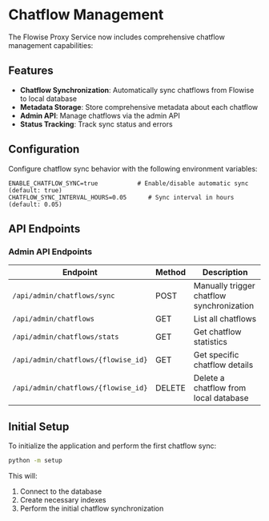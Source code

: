 # Chatflow Management

The Flowise Proxy Service now includes comprehensive chatflow management capabilities:

## Features

- **Chatflow Synchronization**: Automatically sync chatflows from Flowise to local database
- **Metadata Storage**: Store comprehensive metadata about each chatflow
- **Admin API**: Manage chatflows via the admin API
- **Status Tracking**: Track sync status and errors

## Configuration

Configure chatflow sync behavior with the following environment variables:

```
ENABLE_CHATFLOW_SYNC=true           # Enable/disable automatic sync (default: true)
CHATFLOW_SYNC_INTERVAL_HOURS=0.05      # Sync interval in hours (default: 0.05)
```

## API Endpoints

### Admin API Endpoints

| Endpoint | Method | Description |
|----------|--------|-------------|
| `/api/admin/chatflows/sync` | POST | Manually trigger chatflow synchronization |
| `/api/admin/chatflows` | GET | List all chatflows |
| `/api/admin/chatflows/stats` | GET | Get chatflow statistics |
| `/api/admin/chatflows/{flowise_id}` | GET | Get specific chatflow details |
| `/api/admin/chatflows/{flowise_id}` | DELETE | Delete a chatflow from local database |

## Initial Setup

To initialize the application and perform the first chatflow sync:

```bash
python -m setup
```

This will:
1. Connect to the database
2. Create necessary indexes
3. Perform the initial chatflow synchronization
